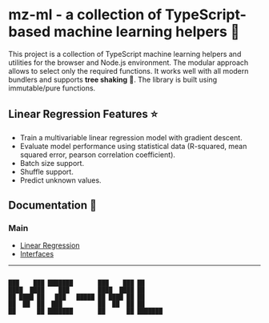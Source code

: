 # mz-ml - a collection of TypeScript-based machine learning helpers 🚀

This project is a collection of TypeScript machine learning helpers and utilities for the browser and Node.js environment. The modular approach allows to select only the required functions. It works well with all modern bundlers and supports **tree shaking** 🌲. The library is built using immutable/pure functions.

## Linear Regression Features ⭐
- Train a multivariable linear regression model with gradient descent.
- Evaluate model performance using statistical data (R-squared, mean squared error, pearson correlation coefficient).
- Batch size support.
- Shuffle support.
- Predict unknown values.


## Documentation 🔖
### Main 
- [Linear Regression](https://ml.mzsoft.org/pages/linear-regression.html)
- [Interfaces](https://ml.mzsoft.org/pages/interfaces.html)
------------------------------

```                                                                 

███    ███ ███████       ███    ███ ██      
████  ████    ███        ████  ████ ██      
██ ████ ██   ███   █████ ██ ████ ██ ██      
██  ██  ██  ███          ██  ██  ██ ██      
██      ██ ███████       ██      ██ ███████ 
                                            
                                                                 
```